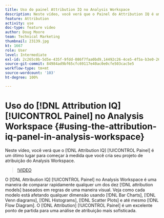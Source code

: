 ```yaml
---
title: Uso do painel Attribution IQ no Analysis Workspace
description: Neste vídeo, você verá que o Painel do Attribution IQ é um ótimo local para começar na hora de criar seu projeto de atribuição do Analysis Workspace.
feature: Attribution
activity: use
doc-type: feature video
author: Doug Moore
team: Technical Marketing
thumbnail: 23139.jpg
kt: 1667
role: User
level: Intermediate
exl-id: 2c265c0b-5d5e-435f-9fdd-086f7faa0bd9,14492c26-4ce5-4f5a-b3e0-2605f59cfca9
source-git-commit: 84984ad9bf65cfc69117e40ac0e0cfe503cac5e5
workflow-type: tm+mt
source-wordcount: '103'
ht-degree: 100%

---
```


# Uso do [!DNL Attribution IQ] [!UICONTROL Painel] no Analysis Workspace {#using-the-attribution-iq-panel-in-analysis-workspace}

Neste vídeo, você verá que o [!DNL Attribution IQ] [!UICONTROL Painel] é um ótimo lugar para começar à medida que você cria seu projeto de atribuição do Analysis Workspace.

>[!VIDEO](https://video.tv.adobe.com/v/23139/?quality=12&learn=on)

O [!DNL Attribution IQ] [!UICONTROL Painel] no Analysis Workspace é uma maneira de comparar rapidamente qualquer um dos dez [!DNL attribution models] baseados em regras de uma maneira visual. Veja como cada modelo está afetando qualquer dimensão usando [!DNL Bar Charts], [!DNL Venn diagrams], [!DNL Histograms], [!DNL Scatter Plots] e até mesmo [!DNL Flow Diagram]. O [!DNL Attribution] [!UICONTROL Painel] é um excelente ponto de partida para uma análise de atribuição mais sofisticada.
